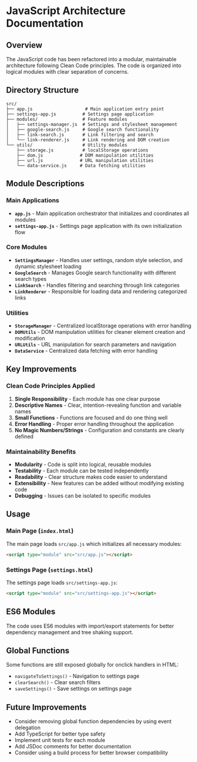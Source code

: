 # JavaScript Architecture Documentation

## Overview

The JavaScript code has been refactored into a modular, maintainable architecture following Clean Code principles. The code is organized into logical modules with clear separation of concerns.

## Directory Structure

```
src/
├── app.js                    # Main application entry point
├── settings-app.js          # Settings page application
├── modules/                 # Feature modules
│   ├── settings-manager.js  # Settings and stylesheet management
│   ├── google-search.js     # Google search functionality
│   ├── link-search.js       # Link filtering and search
│   └── link-renderer.js     # Link rendering and DOM creation
└── utils/                   # Utility modules
    ├── storage.js           # localStorage operations
    ├── dom.js              # DOM manipulation utilities
    ├── url.js              # URL manipulation utilities
    └── data-service.js     # Data fetching utilities
```

## Module Descriptions

### Main Applications

- **`app.js`** - Main application orchestrator that initializes and coordinates all modules
- **`settings-app.js`** - Settings page application with its own initialization flow

### Core Modules

- **`SettingsManager`** - Handles user settings, random style selection, and dynamic stylesheet loading
- **`GoogleSearch`** - Manages Google search functionality with different search types
- **`LinkSearch`** - Handles filtering and searching through link categories
- **`LinkRenderer`** - Responsible for loading data and rendering categorized links

### Utilities

- **`StorageManager`** - Centralized localStorage operations with error handling
- **`DOMUtils`** - DOM manipulation utilities for cleaner element creation and modification
- **`URLUtils`** - URL manipulation for search parameters and navigation
- **`DataService`** - Centralized data fetching with error handling

## Key Improvements

### Clean Code Principles Applied

1. **Single Responsibility** - Each module has one clear purpose
2. **Descriptive Names** - Clear, intention-revealing function and variable names
3. **Small Functions** - Functions are focused and do one thing well
4. **Error Handling** - Proper error handling throughout the application
5. **No Magic Numbers/Strings** - Configuration and constants are clearly defined

### Maintainability Benefits

- **Modularity** - Code is split into logical, reusable modules
- **Testability** - Each module can be tested independently
- **Readability** - Clear structure makes code easier to understand
- **Extensibility** - New features can be added without modifying existing code
- **Debugging** - Issues can be isolated to specific modules

## Usage

### Main Page (`index.html`)

The main page loads `src/app.js` which initializes all necessary modules:

```html
<script type="module" src="src/app.js"></script>
```

### Settings Page (`settings.html`)

The settings page loads `src/settings-app.js`:

```html
<script type="module" src="src/settings-app.js"></script>
```

## ES6 Modules

The code uses ES6 modules with import/export statements for better dependency management and tree shaking support.

## Global Functions

Some functions are still exposed globally for onclick handlers in HTML:

- `navigateToSettings()` - Navigation to settings page
- `clearSearch()` - Clear search filters
- `saveSettings()` - Save settings on settings page

## Future Improvements

- Consider removing global function dependencies by using event delegation
- Add TypeScript for better type safety
- Implement unit tests for each module
- Add JSDoc comments for better documentation
- Consider using a build process for better browser compatibility
